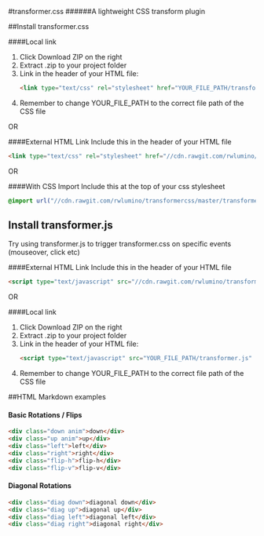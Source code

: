 #transformer.css
######A lightweight CSS transform plugin

##Install transformer.css

####Local link
1. Click Download ZIP on the right
2. Extract .zip to your project folder
3. Link in the header of your HTML file:
    ```html
    <link type="text/css" rel="stylesheet" href="YOUR_FILE_PATH/transformer.css" />
    ```
4. Remember to change YOUR_FILE_PATH to the correct file path of the CSS file

OR

####External HTML Link
Include this in the header of your HTML file
```html
<link type="text/css" rel="stylesheet" href="//cdn.rawgit.com/rwlumino/transformercss/master/transformer.css" />
```

OR

####With CSS Import
Include this at the top of your css stylesheet
```css
@import url("//cdn.rawgit.com/rwlumino/transformercss/master/transformer.css") all;
```

## Install transformer.js
Try using transformer.js to trigger transformer.css on specific events (mouseover, click etc)

####External HTML Link
Include this in the header of your HTML file
```html
<script type="text/javascript" src="//cdn.rawgit.com/rwlumino/transformercss/master/transformer.js" />
```

OR

####Local link
1. Click Download ZIP on the right
2. Extract .zip to your project folder
3. Link in the header of your HTML file:
    ```html
    <script type="text/javascript" src="YOUR_FILE_PATH/transformer.js" />
    ```
4. Remember to change YOUR_FILE_PATH to the correct file path of the CSS file






##HTML Markdown examples
#### Basic Rotations / Flips
```html
<div class="down anim">down</div>
<div class="up anim">up</div>
<div class="left">left</div>
<div class="right">right</div>
<div class="flip-h">flip-h</div>
<div class="flip-v">flip-v</div>
```

#### Diagonal Rotations
```html
<div class="diag down">diagonal down</div>
<div class="diag up">diagonal up</div>
<div class="diag left">diagonal left</div>
<div class="diag right">diagonal right</div>
```
